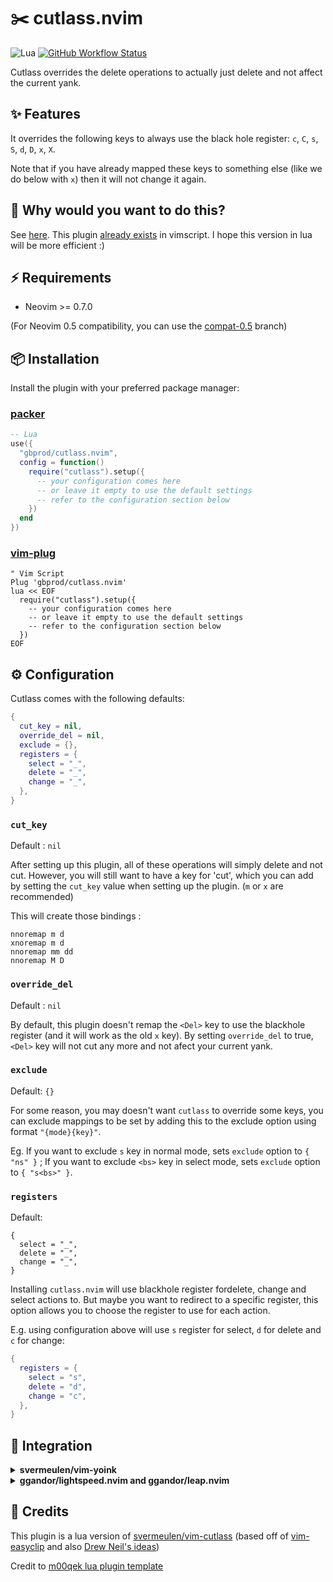 # ✂️ cutlass.nvim

![Lua](https://img.shields.io/badge/Made%20with%20Lua-blueviolet.svg?style=for-the-badge&logo=lua)
[![GitHub Workflow Status](https://img.shields.io/github/actions/workflow/status/gbprod/cutlass.nvim/integration.yml?branch=main&style=for-the-badge)](https://github.com/gbprod/cutlass.nvim/actions/workflows/integration.yml)

Cutlass overrides the delete operations to actually just delete and not affect the current yank.

## ✨ Features

It overrides the following keys to always use the black hole register: `c`, `C`, `s`, `S`, `d`, `D`, `x`, `X`.

Note that if you have already mapped these keys to something else (like we do below with `x`) then it will not change it again.

## 🤔 Why would you want to do this?

See [here](http://vimcasts.org/blog/2013/11/registers-the-good-the-bad-and-the-ugly-parts/).
This plugin [already exists](https://github.com/svermeulen/vim-cutlass) in vimscript. I hope this version in lua will be more efficient :)

## ⚡️ Requirements

- Neovim >= 0.7.0

(For Neovim 0.5 compatibility, you can use the [compat-0.5](https://github.com/gbprod/cutlass.nvim/tree/compat-0.5) branch)

## 📦 Installation

Install the plugin with your preferred package manager:

### [packer](https://github.com/wbthomason/packer.nvim)

```lua
-- Lua
use({
  "gbprod/cutlass.nvim",
  config = function()
    require("cutlass").setup({
      -- your configuration comes here
      -- or leave it empty to use the default settings
      -- refer to the configuration section below
    })
  end
})
```

### [vim-plug](https://github.com/junegunn/vim-plug)

```vim
" Vim Script
Plug 'gbprod/cutlass.nvim'
lua << EOF
  require("cutlass").setup({
    -- your configuration comes here
    -- or leave it empty to use the default settings
    -- refer to the configuration section below
  })
EOF
```

## ⚙️ Configuration

Cutlass comes with the following defaults:

```lua
{
  cut_key = nil,
  override_del = nil,
  exclude = {},
  registers = {
    select = "_",
    delete = "_",
    change = "_",
  },
}
```

### `cut_key`

Default : `nil`

After setting up this plugin, all of these operations will simply delete and not cut. However, you will still want to have a key for 'cut', which you can add by setting the `cut_key` value when setting up the plugin. (`m` or `x` are recommended)

This will create those bindings :

```vimscript
nnoremap m d
xnoremap m d
nnoremap mm dd
nnoremap M D
```

### `override_del`

Default : `nil`

By default, this plugin doesn't remap the `<Del>` key to use the blackhole register (and it will work as the old `x` key). By setting `override_del` to true, `<Del>` key will not cut any more and not afect your current yank.

### `exclude`

Default: `{}`

For some reason, you may doesn't want `cutlass` to override some keys, you can exclude mappings to be set by adding this to the exclude option using format `"{mode}{key}"`.

Eg. If you want to exclude `s` key in normal mode, sets `exclude` option to `{ "ns" }` ; If you want to exclude `<bs>` key in select mode, sets `exclude` option to `{ "s<bs>" }`.

### `registers`

Default:

```
{
  select = "_",
  delete = "_",
  change = "_",
}
```

Installing `cutlass.nvim` will use blackhole register fordelete, change and select actions to.
But maybe you want to redirect to a specific register, this option allows you to
choose the register to use for each action.

E.g. using configuration above will use `s` register for select, `d` for delete
and `c` for change:

```lua
{
  registers = {
    select = "s",
    delete = "d",
    change = "c",
  },
}
```

## 🤝 Integration

<details>
<summary><b>svermeulen/vim-yoink</b></summary>

If you have [svermeulen/vim-yoink](https://github.com/svermeulen/vim-yoink) installed, it will work seemlessly as original [svermeulen/vim-cutlass](https://github.com/svermeulen/vim-cutlass). Just follow the [integration instructions](https://github.com/svermeulen/vim-yoink#integration-with-vim-cutlass).

</details>

<details>
<summary><b>ggandor/lightspeed.nvim and ggandor/leap.nvim</b></summary>

When you're using plugins like [ggandor/lightspeed.nvim](https://github.com/ggandor/lightspeed.nvim) or [ggandor/leap.nvim](https://github.com/ggandor/leap.nvim), you should not want cutlass to remap the `s` key. You can do this using the `exclude` option:

```lua
use({
  "gbprod/cutlass.nvim",
  config = function()
    require("cutlass").setup({
        exclude = { "ns", "nS" },
    })
  end
})
```

</details>

## 🎉 Credits

This plugin is a lua version of [svermeulen/vim-cutlass](https://github.com/svermeulen/vim-cutlass) (based off of [vim-easyclip](https://github.com/svermeulen/vim-easyclip) and also [Drew Neil's ideas](https://github.com/nelstrom/vim-cutlass))

Credit to [m00qek lua plugin template](https://github.com/m00qek/plugin-template.nvim)
